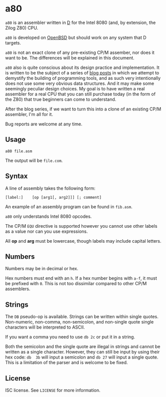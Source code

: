 a80
===
`a80` is an assembler written in [D](https://dlang.org/) for the
Intel 8080 (and, by extension, the Zilog Z80) CPU.

`a80` is developed on [OpenBSD](https://www.openbsd.org/) but
should work on any system that D targets.

`a80` is not an exact clone of any pre-existing CP/M assember, nor
does it want to be. The differences will be explained in this
document.

`a80` also is quite conscious about its design practice and
implementation. It is written to be the subject of a series of
[blog posts](https://briancallahan.net/blog/) in which we attempt
to demystify the building of programming tools, and as such very
intentionally does not use some very obvious data structures. And
it may make some seemingly peculiar design choices. My goal is to
have written a real assembler for a real CPU that you can still
purchase today (in the form of the Z80) that true beginners can
come to understand.

After the blog series, if we want to turn this into a clone of an
existing CP/M assembler, I'm all for it.

Bug reports are welcome at any time.

Usage
-----
```
a80 file.asm
```
The output will be `file.com`.

Syntax
------
A line of assembly takes the following form:
```
[label:]	[op	[arg1[, arg2]]]	[; comment]
```
An example of an assembly program can be found in `fib.asm`.

`a80` only understands Intel 8080 opcodes.

The CP/M `EQU` directive is supported however you cannot use other
labels as a value nor can you use expressions.

All **op** and **arg** must be lowercase, though labels may include
capital letters.

Numbers
-------
Numbers may be in decimal or hex.

Hex numbers must end with an `h`. If a hex number begins with
`a-f`, it must be prefixed with `0`. This is not too dissimilar
compared to other CP/M assemblers.

Strings
-------
The `DB` pseudo-op is available. Strings can be written within
single quotes. Non-numeric, non-comma, non-semicolon, and
non-single quote single characters will be interpreted to ASCII.

If you want a comma you need to use `db	2c` or put it in a string.

Both the semicolon and the single quote are illegal in strings and
cannot be written as a single character. However, they can still be
input by using their hex code: `db	3b` will input a semicolon
and `db	27` will input a single quote. This is a limitation of the
parser and is welcome to be fixed.

License
-------
ISC license. See `LICENSE` for more information.
